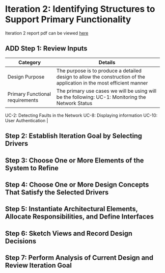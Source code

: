 # Iteration 2: Identifying Structures to Support Primary Functionality

Iteration 2 report pdf can be viewed [here](https://github.com/nivethagnan/SOFE3650U-Final-Project/blob/main/Iteration%202/Iteration%202.pdf)

## ADD Step 1: Review Inputs

| Category | Details |
| --- | --- |
| Design Purpose | The purpose is to produce a detailed design to allow the construction of the application in the most efficient manner |
| Primary Functional requirements | The primary use cases we will be using will be the following:                                                                             UC-1: Monitoring the Network Status 
UC-2: Detecting Faults in the Network 
UC-8: Displaying information 
UC-10: User Authentication |
                     

## Step 2: Establish Iteration Goal by Selecting Drivers

## Step 3: Choose One or More Elements of the System to Refine

## Step 4: Choose One or More Design Concepts That Satisfy the Selected Drivers

## Step 5: Instantiate Architectural  Elements, Allocate  Responsibilities, and Define Interfaces

## Step 6: Sketch Views and Record Design Decisions 

## Step 7: Perform Analysis of Current Design and Review Iteration Goal

